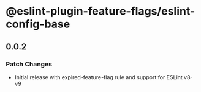 # @eslint-plugin-feature-flags/eslint-config-base

## 0.0.2

### Patch Changes

- Initial release with expired-feature-flag rule and support for ESLint v8-v9
